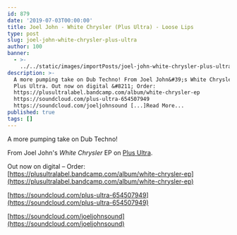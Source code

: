 ```yaml
---
id: 879
date: '2019-07-03T00:00:00'
title: Joel John - White Chrysler (Plus Ultra) - Loose Lips
type: post
slug: joel-john-white-chrysler-plus-ultra
author: 100
banner:
  - >-
    ../../static/images/importPosts/joel-john-white-chrysler-plus-ultra/image879.jpeg
description: >-
  A more pumping take on Dub Techno! From Joel John&#39;s White Chrysler EP on
  Plus Ultra. Out now on digital &#8211; Order:
  https://plusultralabel.bandcamp.com/album/white-chrysler-ep
  https://soundcloud.com/plus-ultra-654507949
  https://soundcloud.com/joeljohnsound [...]Read More...
published: true
tags: []
---
```

A more pumping take on Dub Techno!

From Joel John's _White Chrysler_ EP on [Plus Ultra](https://plusultralabel.bandcamp.com).

Out now on digital – Order: [](https://plusultralabel.bandcamp.com/album/white-chrysler-ep)[https://plusultralabel.bandcamp.com/album/white-chrysler-ep](https://plusultralabel.bandcamp.com/album/white-chrysler-ep)

[https://soundcloud.com/plus-ultra-654507949](https://soundcloud.com/plus-ultra-654507949)

[](https://soundcloud.com/joeljohnsound)[https://soundcloud.com/joeljohnsound](https://soundcloud.com/joeljohnsound)